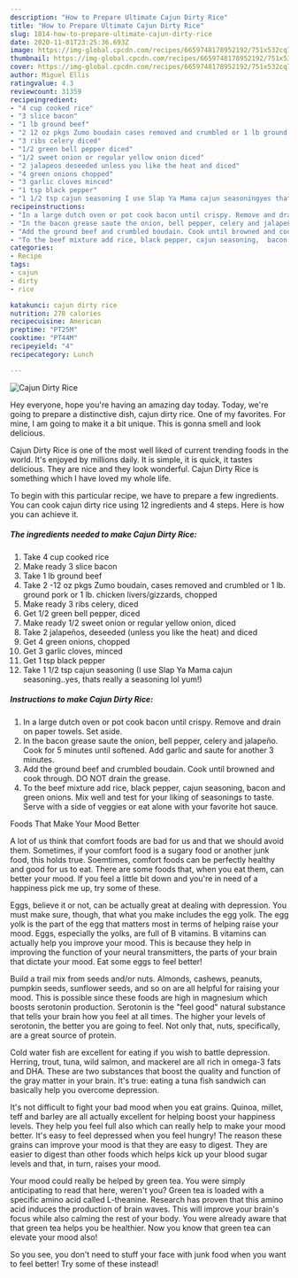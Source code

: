 ```yaml
---
description: "How to Prepare Ultimate Cajun Dirty Rice"
title: "How to Prepare Ultimate Cajun Dirty Rice"
slug: 1814-how-to-prepare-ultimate-cajun-dirty-rice
date: 2020-11-01T23:25:36.693Z
image: https://img-global.cpcdn.com/recipes/6659748178952192/751x532cq70/cajun-dirty-rice-recipe-main-photo.jpg
thumbnail: https://img-global.cpcdn.com/recipes/6659748178952192/751x532cq70/cajun-dirty-rice-recipe-main-photo.jpg
cover: https://img-global.cpcdn.com/recipes/6659748178952192/751x532cq70/cajun-dirty-rice-recipe-main-photo.jpg
author: Miguel Ellis
ratingvalue: 4.3
reviewcount: 31359
recipeingredient:
- "4 cup cooked rice"
- "3 slice bacon"
- "1 lb ground beef"
- "2 12 oz pkgs Zumo boudain cases removed and crumbled or 1 lb ground pork or 1 lb chicken liversgizzards chopped"
- "3 ribs celery diced"
- "1/2 green bell pepper diced"
- "1/2 sweet onion or regular yellow onion diced"
- "2 jalapeos deseeded unless you like the heat and diced"
- "4 green onions chopped"
- "3 garlic cloves minced"
- "1 tsp black pepper"
- "1 1/2 tsp cajun seasoning I use Slap Ya Mama cajun seasoningyes thats really a seasoning lol yum"
recipeinstructions:
- "In a large dutch oven or pot cook bacon until crispy. Remove and drain on paper towels. Set aside."
- "In the bacon grease saute the onion, bell pepper, celery and jalapeño. Cook for 5 minutes until softened. Add garlic and saute for another 3 minutes."
- "Add the ground beef and crumbled boudain. Cook until browned and cook through. DO NOT drain the grease."
- "To the beef mixture add rice, black pepper, cajun seasoning,  bacon and green onions. Mix well and test for your liking of seasonings to taste. Serve with a side of veggies or eat alone with your favorite hot sauce."
categories:
- Recipe
tags:
- cajun
- dirty
- rice

katakunci: cajun dirty rice 
nutrition: 278 calories
recipecuisine: American
preptime: "PT25M"
cooktime: "PT44M"
recipeyield: "4"
recipecategory: Lunch

---
```



![Cajun Dirty Rice](https://img-global.cpcdn.com/recipes/6659748178952192/751x532cq70/cajun-dirty-rice-recipe-main-photo.jpg)

Hey everyone, hope you're having an amazing day today. Today, we're going to prepare a distinctive dish, cajun dirty rice. One of my favorites. For mine, I am going to make it a bit unique. This is gonna smell and look delicious.

Cajun Dirty Rice is one of the most well liked of current trending foods in the world. It's enjoyed by millions daily. It is simple, it is quick, it tastes delicious. They are nice and they look wonderful. Cajun Dirty Rice is something which I have loved my whole life.




To begin with this particular recipe, we have to prepare a few ingredients. You can cook cajun dirty rice using 12 ingredients and 4 steps. Here is how you can achieve it.

<!--inarticleads1-->

##### The ingredients needed to make Cajun Dirty Rice:

1. Take 4 cup cooked rice
1. Make ready 3 slice bacon
1. Take 1 lb ground beef
1. Take 2 -12 oz pkgs Zumo boudain, cases removed and crumbled or 1 lb. ground pork or 1 lb. chicken livers/gizzards, chopped
1. Make ready 3 ribs celery, diced
1. Get 1/2 green bell pepper, diced
1. Make ready 1/2 sweet onion or regular yellow onion, diced
1. Take 2 jalapeños, deseeded (unless you like the heat) and diced
1. Get 4 green onions, chopped
1. Get 3 garlic cloves, minced
1. Get 1 tsp black pepper
1. Take 1 1/2 tsp cajun seasoning (I use Slap Ya Mama cajun seasoning..yes, thats really a seasoning lol yum!)




<!--inarticleads2-->

##### Instructions to make Cajun Dirty Rice:

1. In a large dutch oven or pot cook bacon until crispy. Remove and drain on paper towels. Set aside.
1. In the bacon grease saute the onion, bell pepper, celery and jalapeño. Cook for 5 minutes until softened. Add garlic and saute for another 3 minutes.
1. Add the ground beef and crumbled boudain. Cook until browned and cook through. DO NOT drain the grease.
1. To the beef mixture add rice, black pepper, cajun seasoning,  bacon and green onions. Mix well and test for your liking of seasonings to taste. Serve with a side of veggies or eat alone with your favorite hot sauce.




Foods That Make Your Mood Better


A lot of us think that comfort foods are bad for us and that we should avoid them. Sometimes, if your comfort food is a sugary food or another junk food, this holds true. Soemtimes, comfort foods can be perfectly healthy and good for us to eat. There are some foods that, when you eat them, can better your mood. If you feel a little bit down and you're in need of a happiness pick me up, try some of these.

Eggs, believe it or not, can be actually great at dealing with depression. You must make sure, though, that what you make includes the egg yolk. The egg yolk is the part of the egg that matters most in terms of helping raise your mood. Eggs, especially the yolks, are full of B vitamins. B vitamins can actually help you improve your mood. This is because they help in improving the function of your neural transmitters, the parts of your brain that dictate your mood. Eat some eggs to feel better!

Build a trail mix from seeds and/or nuts. Almonds, cashews, peanuts, pumpkin seeds, sunflower seeds, and so on are all helpful for raising your mood. This is possible since these foods are high in magnesium which boosts serotonin production. Serotonin is the "feel good" natural substance that tells your brain how you feel at all times. The higher your levels of serotonin, the better you are going to feel. Not only that, nuts, specifically, are a great source of protein.

Cold water fish are excellent for eating if you wish to battle depression. Herring, trout, tuna, wild salmon, and mackerel are all rich in omega-3 fats and DHA. These are two substances that boost the quality and function of the gray matter in your brain. It's true: eating a tuna fish sandwich can basically help you overcome depression. 

It's not difficult to fight your bad mood when you eat grains. Quinoa, millet, teff and barley are all actually excellent for helping boost your happiness levels. They help you feel full also which can really help to make your mood better. It's easy to feel depressed when you feel hungry! The reason these grains can improve your mood is that they are easy to digest. They are easier to digest than other foods which helps kick up your blood sugar levels and that, in turn, raises your mood.

Your mood could really be helped by green tea. You were simply anticipating to read that here, weren't you? Green tea is loaded with a specific amino acid called L-theanine. Research has proven that this amino acid induces the production of brain waves. This will improve your brain's focus while also calming the rest of your body. You were already aware that that green tea helps you be healthier. Now you know that green tea can elevate your mood also!

So you see, you don't need to stuff your face with junk food when you want to feel better! Try some of these instead!

